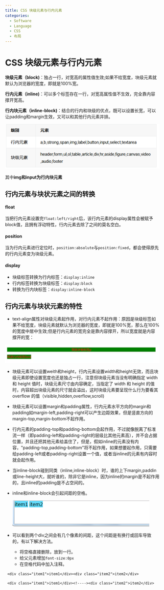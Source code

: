 ```yaml
---
title: CSS 块级元素与行内元素
categories:
  - Software
  - Language
  - CSS
  - 布局
---
```

# CSS 块级元素与行内元素

**块级元素（block)**：独占一行，对宽高的属性值生效;如果不给宽度，块级元素就默认为浏览器的宽度，即就是100%宽。

**行内元素（inline)**：可以多个标签存在一行，对宽高属性值不生效，完全靠内容撑开宽高。

**行内块元素（inline-block)**：结合的行内和块级的优点，既可以设置长宽，可以让padding和margin生效，又可以和其他行内元素并排。

![](https://raw.githubusercontent.com/LuShan123888/Files/main/Pictures/2021-02-23-2020-12-10-bVbbW3s-20200915182549386.png)

其中**img和input为行内块元素**

## 行内元素与块状元素之间的转换

#### float

当把行内元素设置完`float:left/right`后，该行内元素的display属性会被赋予block值，且拥有浮动特性，行内元素去除了之间的莫名空白。

#### position

 当为行内元素进行定位时，`position:absolute`与`position:fixed`，都会使得原先的行内元素变为块级元素。

#### display

- 块级标签转换为行内标签：`display:inline`
- 行内标签转换为块级标签：`display:block`
- 转换为行内块标签：`display:inline-block`

## 行内元素与块状元素的特性

- text-align属性对块级元素起作用，对行内元素不起作用：原因是块级标签如果不给宽度，块级元素就默认为浏览器的宽度，即就是100%宽，那么在100%的宽度中居中生效;但是行内元素的宽完全是靠内容撑开，所以宽度就是内容撑开的宽：

![](https://raw.githubusercontent.com/LuShan123888/Files/main/Pictures/2021-02-23-2020-12-10-bVbbW3I-20200915182549403.png)

- 块级元素可以设置weith和height，行内元素设置width和height无效，而且块级元素即使设置宽度也还是独占一行，注意但块级元素当没有明确指定 width 和 height 值时，块级元素尺寸由内容确定，当指定了 width 和 height 的值时，内容超出块级元素的尺寸就会溢出，这时块级元素要呈现什么行为要看其 overflow 的值（visible,hidden,overflow,scroll)

- 块级元素可以设置margin和padding属性，行内元素水平方向的margin和padding如margin-left,padding-right可以产生边距效果，但是竖直方向的margin-top,margin-bottom不起作用。

- 行内元素的padding-top和padding-bottom会起作用，不过就像脱离了标准流一样（即padding-left和padding-right的层级比其他元素高），并不会占据位置，并且还把其他元素给盖住了，但是，假如inline的元素没有内容，"padding-top,padding-bottom"将不起作用，如果想要起作用，只需要给padding-left或者padding-right设置一个值，或者当inline的元素有内容时就会起作用。

- 当inline-block碰到同类（inline,inline-block）时，谁的上下margin,paddin或line-height大，就听谁的，除非它是inline，因为inline的margin是不起作用的，且inline的padding是不占空间的。

- inline和inline-block会引起间距的空格。

    ![](https://raw.githubusercontent.com/LuShan123888/Files/main/Pictures/2021-02-23-2020-12-10-bVbbW4l.png)

- 可以看到两个div之间会有几个像素的间距，这个间距是有换行或回车导致的，有以下解决方法。

    - 将空格直接删除，放到一行。
    - 给父元素增加`font-size:0px`
    - 在空格代码中加入注释。

```
 <div class="item1">item1</div><div class="item2">item2</div>
```

```
 <div class="item1">item1</div><!----><div class="item2">item2</div>
```
